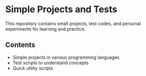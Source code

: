 # Simple Projects and Tests

This repository contains small projects, test codes, and personal experiments for learning and practice.

## Contents

- Simple projects in various programming languages
- Test scripts to understand concepts
- Quick utility scripts
